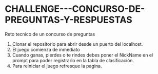 # CHALLENGE---CONCURSO-DE-PREGUNTAS-Y-RESPUESTAS
Reto tecnico de un concurso de preguntas

1. Clonar el repositorio para abrir desde un puerto del localhost.
2. El juego comienza de inmediato
3. Cuando ganas, pierdes o te rindes debes poner el NickName en el prompt para poder registrarlo en la tabla de clasificación.
4. Para reiniciar el juego refresque la pagina.

